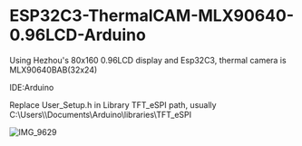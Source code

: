 # ESP32C3-ThermalCAM-MLX90640-0.96LCD-Arduino
Using Hezhou's 80x160 0.96LCD display and Esp32C3, thermal camera is MLX90640BAB(32x24)

IDE:Arduino

Replace User_Setup.h in Library TFT_eSPI path, usually C:\Users\\<YOUR USERNAME>\Documents\Arduino\libraries\TFT_eSPI

![IMG_9629](https://user-images.githubusercontent.com/71703952/222885834-b96be43d-ea4f-4328-a598-10fc5f7b83f8.JPG)
